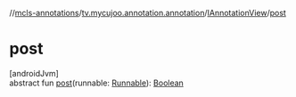 //[mcls-annotations](../../../index.md)/[tv.mycujoo.annotation.annotation](../index.md)/[IAnnotationView](index.md)/[post](post.md)

# post

[androidJvm]\
abstract fun [post](post.md)(runnable: [Runnable](https://developer.android.com/reference/kotlin/java/lang/Runnable.html)): [Boolean](https://kotlinlang.org/api/latest/jvm/stdlib/kotlin/-boolean/index.html)
